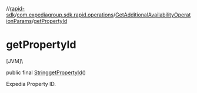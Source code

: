 //[rapid-sdk](../../../index.md)/[com.expediagroup.sdk.rapid.operations](../index.md)/[GetAdditionalAvailabilityOperationParams](index.md)/[getPropertyId](get-property-id.md)

# getPropertyId

[JVM]\

public final [String](https://docs.oracle.com/javase/8/docs/api/java/lang/String.html)[getPropertyId](get-property-id.md)()

Expedia Property ID.<br>

